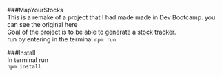 ###MapYourStocks  
This is a remake of a project that I had made made in Dev Bootcamp. you can see the original here  
Goal of the project is to be able to generate a stock tracker.  
run by entering in the terminal `npm run`  
  
  
###Install  
In terminal run   
`npm install` 
